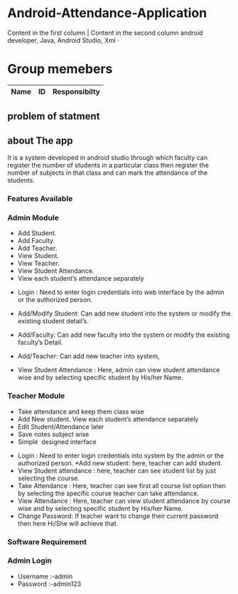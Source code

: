 # Android-Attendance-Application

Content in the first column | Content in the second column
android developer, Java, Android Studio, Xml ·
# Group memebers
 
 Name | ID | Responsibilty
------------ | ------------- | -------------
 
 
 ## problem of statment
 
## about The app
It is a system developed in android studio through which
faculty can register the number of students in a particular
class then register the number of subjects in that class and can mark the attendance of the students.

### Features Available
<h3>Admin Module</h3>
<ul>
 	<li>Add Student.</li>
 	<li>Add Faculty.</li>
 	<li>Add Teacher.</li>
 	<li>View Student.</li>
 	<li>View Teacher.</li>
 	<li>View Student Attendance.</li>
 	<li>View each student’s attendance separately</li>
</ul>

* 	Login : Need to enter login credentials into web interface by the admin or the authorized person.
* Add/Modify Student:  Can add new student into the system or modify the existing student detail’s.

* Add/Faculty: Can add new faculty into the system or modify the existing faculty’s Detail.

* Add/Teacher:  Can add new teacher into system,
* View  Student Attendance : Here, admin can view student attendance wise and by selecting specific student by His/her Name.

<h3>Teacher Module</h3>
<ul>
 	<li>Take attendance and keep them class wise</li>
 	<li>Add New student. View each student’s attendance separately</li>
 	<li>Edit Student/Attendance later</li>
 	<li>Save notes subject wise</li>
 	<li>Simple  designed interface</li>
</ul>

* Login : Need to enter login credentials into system by the admin or the authorized person.
*Add new student: here, teacher can add student.
* View Student attendance : here, teacher can see student list by just selecting the course.
* 	Take Attendance : Here, teacher can see first all course list option then by selecting the specific course teacher can take attendance.
* View Attendance : Here, teacher can view student attendance by course wise and by selecting specific student by His/her Name. 
* Change Password:  If teacher want to change their current password then here Hi/She will achieve that.

<h3 id="requirement" class="notes">Software Requirement</h3>

<h3>Admin Login</h3>
<ul>
 	<li>Username :-admin</li>
 	<li>Password :-admin123</li>

